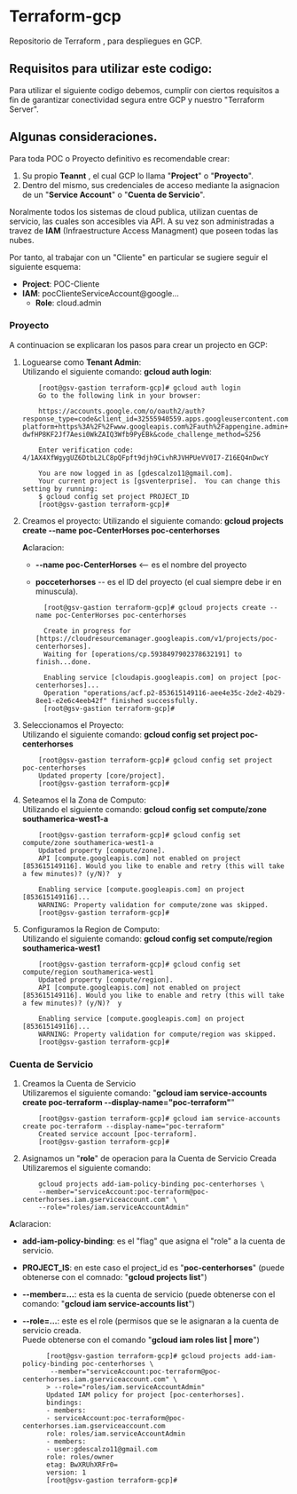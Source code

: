 # Terraform-gcp

Repositorio de Terraform , para despliegues en GCP.
## Requisitos para utilizar este codigo:

Para utilizar el siguiente codigo debemos, cumplir con ciertos requisitos a fin de garantizar conectividad segura entre GCP y nuestro "Terraform Server".
## Algunas consideraciones.

Para toda POC o Proyecto definitivo es recomendable crear: 

1. Su propio <strong>Teannt</strong> , el cual GCP lo llama "<strong>Project</strong>" o "<strong>Proyecto</strong>".
2. Dentro del mismo, sus credenciales de acceso mediante la asignacion de un "<strong>Service Account</strong>" o "<strong>Cuenta de Servicio</strong>".

Noralmente todos los sistemas de cloud publica, utilizan cuentas de servicio, las cuales son accesibles via API. A su vez son administradas a travez de <strong>IAM</strong> (Infraestructure Access Managment) que poseen todas las nubes.

Por tanto, al trabajar con un "Cliente" en particular se sugiere seguir el siguiente esquema:

- <strong>Project</strong>: POC-Cliente
- <strong>IAM</strong>: pocClienteServiceAccount@google...
    - <strong>Role</strong>: cloud.admin 

### Proyecto

A continuacion se explicaran los pasos para crear un projecto en GCP:


1.  Loguearse como <strong>Tenant Admin</strong>:</br>
    Utilizando el siguiente comando: <strong>gcloud auth login</strong>:

            [root@gsv-gastion terraform-gcp]# gcloud auth login
            Go to the following link in your browser:

            https://accounts.google.com/o/oauth2/auth?response_type=code&client_id=32555940559.apps.googleusercontent.com&redirect_uri=urn%3Aietf%3Awg%3Aoauth%3A2.0%3Aoob&scope=openid+https%3A%2F%2Fwww.googleapis.com%2Fauth%2Fuserinfo.email+https%3A%2F%2Fwww.googleapis.com%2Fauth%2Fcloud-platform+https%3A%2F%2Fwww.googleapis.com%2Fauth%2Fappengine.admin+https%3A%2F%2Fwww.googleapis.com%2Fauth%2Fcompute+https%3A%2F%2Fwww.googleapis.com%2Fauth%2Faccounts.reauth&state=G5DH6m8UVpzjKFZglcilP1rLWDNdpq&prompt=consent&access_type=offline&code_challenge=E9mgWROHK-dwfHP8KF2Jf7Aesi0WkZAIQ3Wfb9PyEBk&code_challenge_method=S256

            Enter verification code: 4/1AX4XfWgygUZ6DtbL2LC8pQFpft9djh9CivhRJVHPUeVV0I7-Z16EQ4nDwcY

            You are now logged in as [gdescalzo11@gmail.com].
            Your current project is [gsventerprise].  You can change this setting by running:
            $ gcloud config set project PROJECT_ID
            [root@gsv-gastion terraform-gcp]# 

2.  Creamos el proyecto:
    Utilizando el siguiente comando: <strong>gcloud projects create --name poc-CenterHorses poc-centerhorses</strong></br>

    <strong>A</strong>claracion: 
    * <strong>--name poc-CenterHorses</strong> <-- es el nombre del proyecto
    * <strong>pocceterhorses</strong> -- es el ID del proyecto (el cual siempre debe ir en minuscula).

            [root@gsv-gastion terraform-gcp]# gcloud projects create --name poc-CenterHorses poc-centerhorses
            
            Create in progress for [https://cloudresourcemanager.googleapis.com/v1/projects/poc-centerhorses].
            Waiting for [operations/cp.5938497902378632191] to finish...done.

            Enabling service [cloudapis.googleapis.com] on project [poc-centerhorses]...
            Operation "operations/acf.p2-853615149116-aee4e35c-2de2-4b29-8ee1-e2e6c4eeb42f" finished successfully.
            [root@gsv-gastion terraform-gcp]#


3.  Seleccionamos el Proyecto:</br>
    Utilizando el siguiente comando: <strong>gcloud config set project poc-centerhorses</strong>

            [root@gsv-gastion terraform-gcp]# gcloud config set project poc-centerhorses
            Updated property [core/project].
            [root@gsv-gastion terraform-gcp]# 

4.  Seteamos el la Zona de Computo:</br>
    Utilizando el siguiente comando: <strong>gcloud config set compute/zone southamerica-west1-a</strong>

            [root@gsv-gastion terraform-gcp]# gcloud config set compute/zone southamerica-west1-a
            Updated property [compute/zone].
            API [compute.googleapis.com] not enabled on project [853615149116]. Would you like to enable and retry (this will take a few minutes)? (y/N)?  y

            Enabling service [compute.googleapis.com] on project [853615149116]...
            WARNING: Property validation for compute/zone was skipped.
            [root@gsv-gastion terraform-gcp]# 

5.  Configuramos la Region de Computo:</br>
    Utilizando el siguiente comando: <strong>gcloud config set compute/region southamerica-west1</strong>

            [root@gsv-gastion terraform-gcp]# gcloud config set compute/region southamerica-west1
            Updated property [compute/region].
            API [compute.googleapis.com] not enabled on project [853615149116]. Would you like to enable and retry (this will take a few minutes)? (y/N)?  y

            Enabling service [compute.googleapis.com] on project [853615149116]...
            WARNING: Property validation for compute/region was skipped.
            [root@gsv-gastion terraform-gcp]# 
### Cuenta de Servicio

1.  Creamos la Cuenta de Servicio</br>
    Utilizaremos el siguiente comando: "<strong>gcloud iam service-accounts create poc-terraform --display-name="poc-terraform"</strong>"

            [root@gsv-gastion terraform-gcp]# gcloud iam service-accounts create poc-terraform --display-name="poc-terraform"
            Created service account [poc-terraform].
            [root@gsv-gastion terraform-gcp]# 

2.  Asignamos un "<strong>role</strong>" de operacion para la Cuenta de Servicio Creada</br>
    Utilizaremos el siguiente comando: 
    
            gcloud projects add-iam-policy-binding poc-centerhorses \
            --member="serviceAccount:poc-terraform@poc-centerhorses.iam.gserviceaccount.com" \
            --role="roles/iam.serviceAccountAdmin"
<strong>A</strong>claracion: 
* <strong>add-iam-policy-binding</strong>: es el "flag" que asigna el "role" a la cuenta de servicio.
* <strong>PROJECT_IS</strong>: en este caso el project_id es "<strong>poc-centerhorses</strong>" (puede obtenerse con el comnado: "<strong>gcloud projects list</strong>")
* <strong>--member=...</strong>: esta es la cuenta de servicio (puede obtenerse con el comando: "<strong>gcloud iam service-accounts list</strong>")
* <strong>--role=...</strong>: este es el role (permisos que se le asignaran a la cuenta de servicio creada.</br>
                               Puede obtenerse con el comando "<strong>gcloud iam roles list | more</strong>") 

            [root@gsv-gastion terraform-gcp]# gcloud projects add-iam-policy-binding poc-centerhorses \
             --member="serviceAccount:poc-terraform@poc-centerhorses.iam.gserviceaccount.com" \
            > --role="roles/iam.serviceAccountAdmin"
            Updated IAM policy for project [poc-centerhorses].
            bindings:
            - members:
            - serviceAccount:poc-terraform@poc-centerhorses.iam.gserviceaccount.com
            role: roles/iam.serviceAccountAdmin
            - members:
            - user:gdescalzo11@gmail.com
            role: roles/owner
            etag: BwXRUhXRFr0=
            version: 1
            [root@gsv-gastion terraform-gcp]# 

